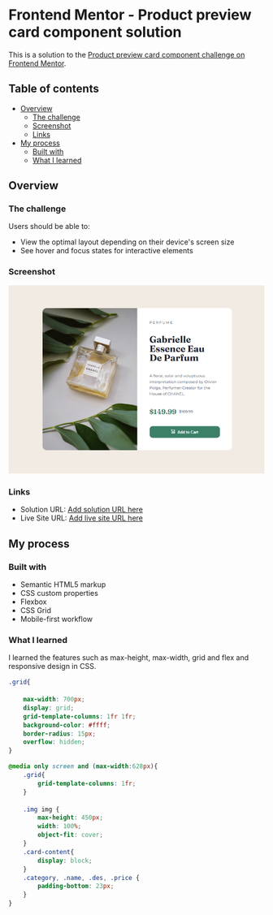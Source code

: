 # Frontend Mentor - Product preview card component solution

This is a solution to the [Product preview card component challenge on Frontend Mentor](https://www.frontendmentor.io/challenges/product-preview-card-component-GO7UmttRfa). 

## Table of contents

- [Overview](#overview)
  - [The challenge](#the-challenge)
  - [Screenshot](#screenshot)
  - [Links](#links)
- [My process](#my-process)
  - [Built with](#built-with)
  - [What I learned](#what-i-learned)

## Overview

### The challenge

Users should be able to:

- View the optimal layout depending on their device's screen size
- See hover and focus states for interactive elements

### Screenshot

![](images/screenshot.PNG)

### Links

- Solution URL: [Add solution URL here](https://github.com/pnrmmt/frontendmentor-newbie1)
- Live Site URL: [Add live site URL here](https://pnrmmt.github.io/frontendmentor-newbie1/)

## My process

### Built with

- Semantic HTML5 markup
- CSS custom properties
- Flexbox
- CSS Grid
- Mobile-first workflow

### What I learned

I learned the features such as max-height, max-width, grid and flex and responsive design in CSS.

```css
.grid{

    max-width: 700px;
    display: grid;
    grid-template-columns: 1fr 1fr;
    background-color: #ffff;
    border-radius: 15px;
    overflow: hidden;
}
```


```css
@media only screen and (max-width:628px){
    .grid{
        grid-template-columns: 1fr;
    }

    .img img {
        max-height: 450px;
        width: 100%;
        object-fit: cover;
    }
    .card-content{
        display: block;
    }
    .category, .name, .des, .price {
        padding-bottom: 23px;
    }
}


```


